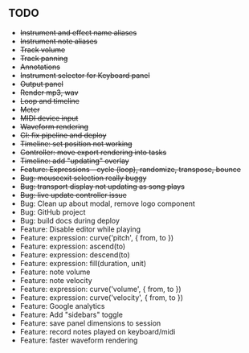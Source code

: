 ## TODO

* ~~Instrument and effect name aliases~~
* ~~Instrument note aliases~~
* ~~Track volume~~
* ~~Track panning~~
* ~~Annotations~~
* ~~Instrument selector for Keyboard panel~~
* ~~Output panel~~
* ~~Render mp3, wav~~
* ~~Loop and timeline~~
* ~~Meter~~
* ~~MIDI device input~~
* ~~Waveform rendering~~
* ~~CI: fix pipeline and deploy~~
* ~~Timeline: set position not working~~
* ~~Controller: move export rendering into tasks~~
* ~~Timeline: add "updating" overlay~~
* ~~Feature: Expressions - cycle (loop), randomize, transpose, bounce~~
* ~~Bug: mouseexit selection really buggy~~
* ~~Bug: transport display not updating as song plays~~
* ~~Bug: live update controller issue~~
* Bug: Clean up about modal, remove logo component
* Bug: GitHub project
* Bug: build docs during deploy
* Feature: Disable editor while playing
* Feature: expression: curve('pitch', { from, to })
* Feature: expression: ascend(to)
* Feature: expression: descend(to)
* Feature: expression: fill(duration, unit)
* Feature: note volume
* Feature: note velocity
* Feature: expression: curve('volume', { from, to })
* Feature: expression: curve('velocity', { from, to })
* Feature: Google analytics
* Feature: Add "sidebars" toggle
* Feature: save panel dimensions to session
* Feature: record notes played on keyboard/midi
* Feature: faster waveform rendering
